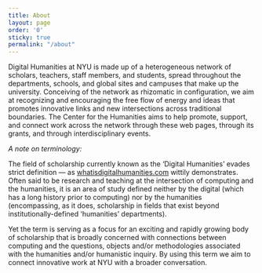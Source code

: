 ```yaml
---
title: About
layout: page
order: '0'
sticky: true
permalink: "/about"
---
```

Digital Humanities at NYU is made up of a heterogeneous network of scholars, teachers, staff members, and students, spread throughout the departments, schools, and global sites and campuses that make up the university. Conceiving of the network as rhizomatic in configuration, we aim at recognizing and encouraging the free flow of energy and ideas that promotes innovative links and new intersections across traditional boundaries. The Center for the Humanities aims to help promote, support, and connect work across the network through these web pages, through its grants, and through interdisciplinary events.

*A note on terminology:*

The field of scholarship currently known as the ‘Digital Humanities’ evades strict definition — as [whatisdigitalhumanities.com](https://whatisdigitalhumanities.com/) wittily demonstrates. Often said to be research and teaching at the intersection of computing and the humanities, it is an area of study defined neither by the digital (which has a long history prior to computing) nor by the humanities (encompassing, as it does, scholarship in fields that exist beyond institutionally-defined ‘humanities’ departments).

Yet the term is serving as a focus for an exciting and rapidly growing body of scholarship that is broadly concerned with connections between computing and the questions, objects and/or methodologies associated with the humanities and/or humanistic inquiry. By using this term we aim to connect innovative work at NYU with a broader conversation.
